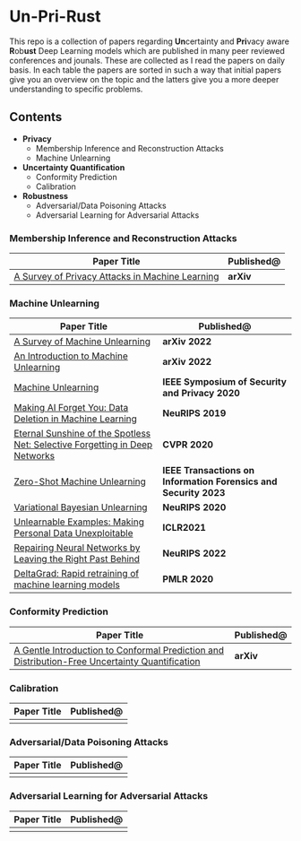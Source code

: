 # Un-Pri-Rust

This repo is a collection of papers regarding **Un**certainty and **Pri**vacy aware **R**ob**ust** Deep Learning models which are published in many peer reviewed conferences and jounals. These are collected as I read the papers on daily basis. In each table the papers are sorted in such a way that initial papers give you an overview on the topic and the latters give you a more deeper understanding to specific problems.

## Contents

- **Privacy**
  - Membership Inference and Reconstruction Attacks
  - Machine Unlearning
- **Uncertainty Quantification**
  - Conformity Prediction
  - Calibration
- **Robustness**
  - Adversarial/Data Poisoning Attacks
  - Adversarial Learning for Adversarial Attacks

### Membership Inference and Reconstruction Attacks

| **Paper Title** | **Published@** |
| --------------- | -------------- |
| [A Survey of Privacy Attacks in Machine Learning](https://arxiv.org/abs/2007.07646) | **arXiv** |

### Machine Unlearning

| **Paper Title** | **Published@** |
| --------------- | -------------- |
| [A Survey of Machine Unlearning](https://arxiv.org/abs/2209.02299) | **arXiv 2022** |
| [An Introduction to Machine Unlearning](https://arxiv.org/abs/2209.00939)| **arXiv 2022** |
| [Machine Unlearning](https://arxiv.org/abs/1912.03817) | **IEEE Symposium of Security and Privacy 2020** |
| [Making AI Forget You: Data Deletion in Machine Learning](https://proceedings.neurips.cc/paper_files/paper/2019/file/cb79f8fa58b91d3af6c9c991f63962d3-Paper.pdf) | **NeuRIPS 2019** |
| [Eternal Sunshine of the Spotless Net: Selective Forgetting in Deep Networks](https://arxiv.org/abs/1911.04933) | **CVPR 2020**|
| [Zero-Shot Machine Unlearning](https://arxiv.org/abs/2201.05629) | **IEEE Transactions on Information Forensics and Security 2023** |
| [Variational Bayesian Unlearning](https://arxiv.org/abs/2010.12883) | **NeuRIPS 2020** |
| [Unlearnable Examples: Making Personal Data Unexploitable](https://arxiv.org/abs/2101.04898) | **ICLR2021** |
| [Repairing Neural Networks by Leaving the Right Past Behind](https://arxiv.org/abs/2207.04806) | **NeuRIPS 2022** |
| [DeltaGrad: Rapid retraining of machine learning models](https://arxiv.org/abs/2006.14755) | **PMLR 2020** |




### Conformity Prediction

| **Paper Title** | **Published@** |
| --------------- | -------------- |
| [A Gentle Introduction to Conformal Prediction and Distribution-Free Uncertainty Quantification](https://arxiv.org/abs/2107.07511) | **arXiv** |

### Calibration

| **Paper Title** | **Published@** |
| --------------- | -------------- |
|  |  |

### Adversarial/Data Poisoning Attacks

| **Paper Title** | **Published@** |
| --------------- | -------------- |
|  | |


### Adversarial Learning for Adversarial Attacks

| **Paper Title** | **Published@** |
| --------------- | -------------- |
| | |